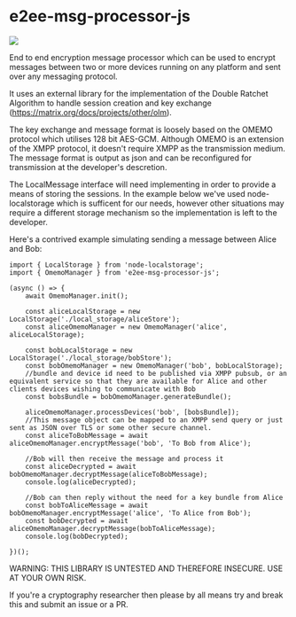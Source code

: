 # e2ee-msg-processor-js
<a href="https://www.npmjs.com/package/e2ee-msg-processor-js"><img src="https://img.shields.io/npm/v/e2ee-msg-processor-js" /></a>

End to end encryption message processor which can be used to encrypt messages between two or more devices running on any platform and sent over any messaging protocol.

It uses an external library for the implementation of the Double Ratchet Algorithm to handle session creation and key exchange (https://matrix.org/docs/projects/other/olm).

The key exchange and message format is loosely based on the OMEMO protocol which utilises 128 bit AES-GCM. Although OMEMO is an extension of the XMPP protocol, it doesn't require XMPP as the transmission medium. The message format is output as json and can be reconfigured for transmission at the developer's descretion.

The LocalMessage interface will need implementing in order to provide a means of storing the sessions. In the example below we've used node-localstorage which is sufficent for our needs, however other situations may require a different storage mechanism so the implementation is left to the developer.

Here's a contrived example simulating sending a message between Alice and Bob:

```
import { LocalStorage } from 'node-localstorage';
import { OmemoManager } from 'e2ee-msg-processor-js';

(async () => {
    await OmemoManager.init();

    const aliceLocalStorage = new LocalStorage('./local_storage/aliceStore');
    const aliceOmemoManager = new OmemoManager('alice', aliceLocalStorage);

    const bobLocalStorage = new LocalStorage('./local_storage/bobStore');
    const bobOmemoManager = new OmemoManager('bob', bobLocalStorage);
    //bundle and device id need to be published via XMPP pubsub, or an equivalent service so that they are available for Alice and other clients devices wishing to communicate with Bob
    const bobsBundle = bobOmemoManager.generateBundle();

    aliceOmemoManager.processDevices('bob', [bobsBundle]);
    //This message object can be mapped to an XMPP send query or just sent as JSON over TLS or some other secure channel.
    const aliceToBobMessage = await aliceOmemoManager.encryptMessage('bob', 'To Bob from Alice');

    //Bob will then receive the message and process it
    const aliceDecrypted = await bobOmemoManager.decryptMessage(aliceToBobMessage);
    console.log(aliceDecrypted);
    
    //Bob can then reply without the need for a key bundle from Alice
    const bobToAliceMessage = await bobOmemoManager.encryptMessage('alice', 'To Alice from Bob');
    const bobDecrypted = await aliceOmemoManager.decryptMessage(bobToAliceMessage);
    console.log(bobDecrypted);

})();
```

WARNING: THIS LIBRARY IS UNTESTED AND THEREFORE INSECURE. USE AT YOUR OWN RISK.

If you're a cryptography researcher then please by all means try and break this and submit an issue or a PR.
